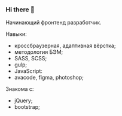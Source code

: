 ### Hi there 👋
Начинающий фронтенд разработчик.

Навыки:
- кроссбраузерная, адаптивная вёрстка;
- методология БЭМ;
- SASS, SCSS;
- gulp;
- JavaScript:
- avacode, figma, photoshop;

Знакома с:
- jQuery;
- bootstrap;

<!--
**vvaleri/vvaleri** is a ✨ _special_ ✨ repository because its `README.md` (this file) appears on your GitHub profile.

Here are some ideas to get you started:

- 🔭 I’m currently working on ...
- 🌱 I’m currently learning ...
- 👯 I’m looking to collaborate on ...
- 🤔 I’m looking for help with ...
- 💬 Ask me about ...
- 📫 How to reach me: ...
- 😄 Pronouns: ...
- ⚡ Fun fact: ...
-->

